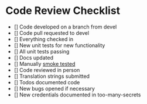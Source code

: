 # Code Review Checklist

- [] Code developed on a branch from devel
- [] Code pull requested to devel
- [] Everything checked in
- [] New unit tests for new functionality
- [] All unit tests passing
- [] Docs updated
- [] Manually [smoke tested](manual_smoke_test.md)
- [] Code reviewed in person
- [] Translation strings submitted
- [] Todos documented code
- [] New bugs opened if necessary
- [] New credentials documented in too-many-secrets
